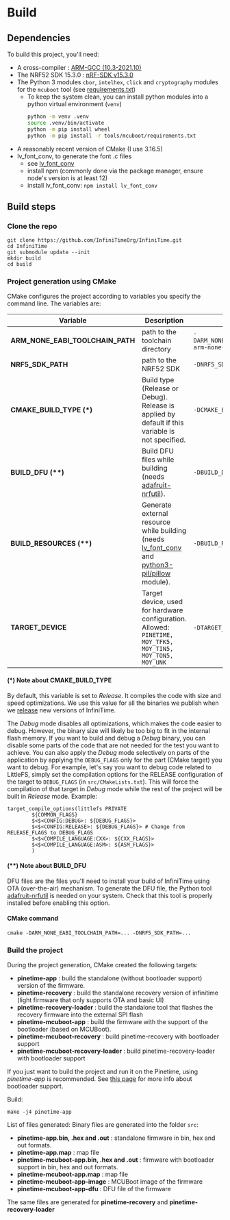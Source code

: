 # Build

## Dependencies

To build this project, you'll need:

- A cross-compiler : [ARM-GCC (10.3-2021.10)](https://developer.arm.com/downloads/-/gnu-rm)
- The NRF52 SDK 15.3.0 : [nRF-SDK v15.3.0](https://developer.nordicsemi.com/nRF5_SDK/nRF5_SDK_v15.x.x/nRF5_SDK_15.3.0_59ac345.zip)
- The Python 3 modules `cbor`, `intelhex`, `click` and `cryptography` modules for the `mcuboot` tool (see [requirements.txt](../tools/mcuboot/requirements.txt))
  - To keep the system clean, you can install python modules into a python virtual environment (`venv`)
    ```sh
    python -m venv .venv
    source .venv/bin/activate
    python -m pip install wheel
    python -m pip install -r tools/mcuboot/requirements.txt
    ```
- A reasonably recent version of CMake (I use 3.16.5)
- lv_font_conv, to generate the font .c files
  - see [lv_font_conv](https://github.com/lvgl/lv_font_conv#install-the-script)
  - install npm (commonly done via the package manager, ensure node's version is at least 12)
  - install lv_font_conv: `npm install lv_font_conv`

## Build steps

### Clone the repo

```
git clone https://github.com/InfiniTimeOrg/InfiniTime.git
cd InfiniTime
git submodule update --init
mkdir build
cd build
```

### Project generation using CMake

CMake configures the project according to variables you specify the command line. The variables are:

 Variable | Description | Example|
----------|-------------|--------|
**ARM_NONE_EABI_TOOLCHAIN_PATH**|path to the toolchain directory|`-DARM_NONE_EABI_TOOLCHAIN_PATH=/home/jf/nrf52/gcc-arm-none-eabi-10.3-2021.10/`|
**NRF5_SDK_PATH**|path to the NRF52 SDK|`-DNRF5_SDK_PATH=/home/jf/nrf52/Pinetime/sdk`|
**CMAKE_BUILD_TYPE (\*)**| Build type (Release or Debug). Release is applied by default if this variable is not specified.|`-DCMAKE_BUILD_TYPE=Debug`
**BUILD_DFU (\*\*)**|Build DFU files while building (needs [adafruit-nrfutil](https://github.com/adafruit/Adafruit_nRF52_nrfutil)).|`-DBUILD_DFU=1`
**BUILD_RESOURCES (\*\*)**| Generate external resource while building (needs [lv_font_conv](https://github.com/lvgl/lv_font_conv) and [python3-pil/pillow](https://pillow.readthedocs.io) module). |`-DBUILD_RESOURCES=1`
**TARGET_DEVICE**|Target device, used for hardware configuration. Allowed: `PINETIME, MOY_TFK5, MOY_TIN5, MOY_TON5, MOY_UNK`|`-DTARGET_DEVICE=PINETIME` (Default)

#### (\*) Note about **CMAKE_BUILD_TYPE**
By default, this variable is set to *Release*. It compiles the code with size and speed optimizations. We use this value for all the binaries we publish when we [release](https://github.com/InfiniTimeOrg/InfiniTime/releases) new versions of InfiniTime.

The *Debug* mode disables all optimizations, which makes the code easier to debug. However, the binary size will likely be too big to fit in the internal flash memory. If you want to build and debug a *Debug* binary, you can disable some parts of the code that are not needed for the test you want to achieve. You can also apply the *Debug* mode selectively on parts of the application by applying the `DEBUG_FLAGS` only for the part (CMake target) you want to debug. For example, let's say you want to debug code related to LittleFS, simply set the compilation options for the RELEASE configuration of the target to `DEBUG_FLAGS` (in `src/CMakeLists.txt`). This will force the compilation of that target in *Debug* mode while the rest of the project will be built in *Release* mode. Example:

```
target_compile_options(littlefs PRIVATE
        ${COMMON_FLAGS}
        $<$<CONFIG:DEBUG>: ${DEBUG_FLAGS}>
        $<$<CONFIG:RELEASE>: ${DEBUG_FLAGS}> # Change from RELEASE_FLAGS to DEBUG_FLAGS
        $<$<COMPILE_LANGUAGE:CXX>: ${CXX_FLAGS}>
        $<$<COMPILE_LANGUAGE:ASM>: ${ASM_FLAGS}>
        )
```

#### (\*\*) Note about **BUILD_DFU**
DFU files are the files you'll need to install your build of InfiniTime using OTA (over-the-air) mechanism. To generate the DFU file, the Python tool [adafruit-nrfutil](https://github.com/adafruit/Adafruit_nRF52_nrfutil) is needed on your system. Check that this tool is properly installed before enabling this option.

#### CMake command 

```
cmake -DARM_NONE_EABI_TOOLCHAIN_PATH=... -DNRF5_SDK_PATH=...
```

### Build the project

During the project generation, CMake created the following targets:

- **pinetime-app** : build the standalone (without bootloader support) version of the firmware.
- **pinetime-recovery** : build the standalone recovery version of infinitime (light firmware that only supports OTA and basic UI)
- **pinetime-recovery-loader** : build the standalone tool that flashes the recovery firmware into the external SPI flash
- **pinetime-mcuboot-app** : build the firmware with the support of the bootloader (based on MCUBoot).
- **pinetime-mcuboot-recovery** : build pinetime-recovery with bootloader support
- **pinetime-mcuboot-recovery-loader** : build pinetime-recovery-loader with bootloader support

If you just want to build the project and run it on the Pinetime, using *pinetime-app* is recommended. See [this page](../bootloader/README.md) for more info about bootloader support.

Build:

```
make -j4 pinetime-app
```

List of files generated:
Binary files are generated into the folder `src`:

- **pinetime-app.bin, .hex and .out** : standalone firmware in bin, hex and out formats.
- **pinetime-app.map** : map file
- **pinetime-mcuboot-app.bin, .hex and .out** : firmware with bootloader support in bin, hex and out formats.
- **pinetime-mcuboot-app.map** : map file
- **pinetime-mcuboot-app-image** : MCUBoot image of the firmware
- **pinetime-mcuboot-app-dfu** : DFU file of the firmware

The same files are generated for **pinetime-recovery** and **pinetime-recovery-loader**
